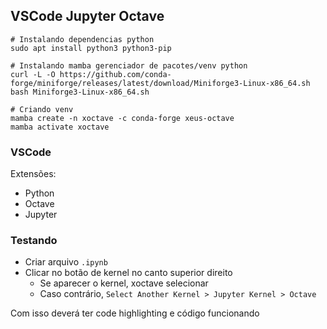 ## VSCode Jupyter Octave

```
# Instalando dependencias python
sudo apt install python3 python3-pip

# Instalando mamba gerenciador de pacotes/venv python
curl -L -O https://github.com/conda-forge/miniforge/releases/latest/download/Miniforge3-Linux-x86_64.sh
bash Miniforge3-Linux-x86_64.sh

# Criando venv
mamba create -n xoctave -c conda-forge xeus-octave
mamba activate xoctave
```

### VSCode

Extensões:

- Python
- Octave
- Jupyter

### Testando

- Criar arquivo `.ipynb`
- Clicar no botão de kernel no canto superior direito
  - Se aparecer o kernel, xoctave selecionar
  - Caso contrário, `Select Another Kernel > Jupyter Kernel > Octave`

Com isso deverá ter code highlighting e código funcionando